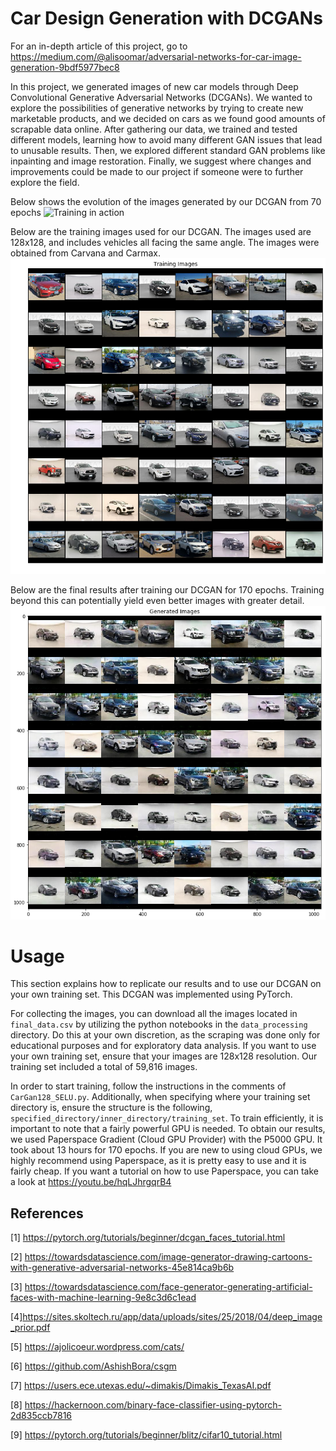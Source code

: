# Car Design Generation with DCGANs
For an in-depth article of this project, go to https://medium.com/@alisoomar/adversarial-networks-for-car-image-generation-9bdf5977bec8

In this project, we generated images of new car models through Deep Convolutional Generative Adversarial Networks (DCGANs). We wanted to explore the possibilities of generative networks by trying to create new marketable products, and we decided on cars as we found good amounts of scrapable data online. After gathering our data, we trained and tested different models, learning how to avoid many different GAN issues that lead to unusable results. Then, we explored different standard GAN problems like inpainting and image restoration. Finally, we suggest where changes and improvements could be made to our project if someone were to further explore the field.




Below shows the evolution of the images generated by our DCGAN from 70 epochs
![Training in action](images/128_seluGAN_0-70.gif)

Below are the training images used for our DCGAN. The images used are 128x128, and includes vehicles all facing the same angle. The images were obtained from Carvana and Carmax.
![Training images](images/training_images.png)


Below are the final results after training our DCGAN for 170 epochs. Training beyond this can potentially yield even better images with greater detail.
![Final generated images](images/generated_images.png)


# Usage
This section explains how to replicate our results and to use our DCGAN on your own training set. This DCGAN was implemented using PyTorch.

For collecting the images, you can download all the images located in `final_data.csv` by utilizing the python notebooks in the `data_processing` directory. Do this at your own discretion, as the scraping was done only for educational purposes and for exploratory data analysis. If you want to use your own training set, ensure that your images are 128x128 resolution. Our training set included a total of 59,816 images.

In order to start training, follow the instructions in the comments of `CarGan128_SELU.py`. Additionally, when specifying where your training set directory is, ensure the structure is the following, `specified_directory/inner_directory/training_set`. To train efficiently, it is important to note that a fairly powerful GPU is needed. To obtain our results, we used Paperspace Gradient (Cloud GPU Provider) with the P5000 GPU. It took about 13 hours for 170 epochs. If you are new to using cloud GPUs, we highly recommend using Paperspace, as it is pretty easy to use and it is fairly cheap. If you want a tutorial on how to use Paperspace, you can take a look at https://youtu.be/hqLJhrgqrB4

## References
[1] https://pytorch.org/tutorials/beginner/dcgan_faces_tutorial.html

[2] https://towardsdatascience.com/image-generator-drawing-cartoons-with-generative-adversarial-networks-45e814ca9b6b

[3] https://towardsdatascience.com/face-generator-generating-artificial-faces-with-machine-learning-9e8c3d6c1ead

[4]https://sites.skoltech.ru/app/data/uploads/sites/25/2018/04/deep_image_prior.pdf

[5] https://ajolicoeur.wordpress.com/cats/

[6] https://github.com/AshishBora/csgm

[7] https://users.ece.utexas.edu/~dimakis/Dimakis_TexasAI.pdf

[8] https://hackernoon.com/binary-face-classifier-using-pytorch-2d835ccb7816

[9] https://pytorch.org/tutorials/beginner/blitz/cifar10_tutorial.html
